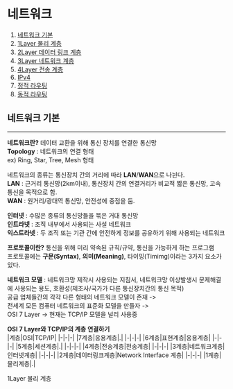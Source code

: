 # 네트워크

1. [네트워크 기본](네트워크-기본)
2. [1Layer 물리 계층](1Layer-물리-계층)
3. [2Layer 데이터 링크 계층](2Layer-데이터-링크-계층)
4. [3Layer 네트워크 계층](3Layer-네트워크-계층)
5. [4Layer 전송 계층](4Layer-전송-계층)
6. [IPv4](IPv4)
7. [정적 라우팅](정적-라우팅)
8. [동적 라우팅](동적-라우팅)



## 네트워크 기본
---
**네트워크란?** 데이터 교환을 위해 통신 장치를 연결한 통신망 <br>
**Topology** : 네트워크의 연결 형태 <br>
ex) Ring, Star, Tree, Mesh 형태 <br>

네트워크의 종류는 통신장치 간의 거리에 따라 **LAN**/**WAN**으로 나뉜다. <br>
**LAN** : 근거리 통신망(2km이내), 통신장치 간의 연결거리가 비교적 짧은 통신망, 고속 통신을 목적으로 함. <br>
**WAN** : 원거리/광대역 통신망, 안전성에 중점을 둠. <br>

**인터넷** : 수많은 종류의 통신망들을 묶은 거대 통신망 <br>
**인트라넷** : 조직 내부에서 사용되는 사설 네트워크 <br>
**익스트라넷** : 두 조직 또는 기관 간에 안전하게 정보를 공유하기 위해 사용되는 네트워크 <br>

**프로토콜이란?** 통신을 위해 미리 약속된 규칙/규약, 통신을 가능하게 하는 프로그램 <br>
프로토콜에는 **구문(Syntax)**, **의미(Meaning)**, 타이밍(Timimg)이라는 3가지 요소가 있다. <br>

**네트워크 모델** : 네트워크망 제작시 사용되는 지침서, 네트워크망 이상발생시 문제해결에 사용되는 용도, 호환성(제조사/국가가 다른 통신장치간의 통신 목적) <br>
공급 업체들간의 각각 다른 형태의 네트워크 모델이 존재 -> <br>
전세계 모든 컴퓨터 네트워크의 표준화 모델을 만들자 -> <br>
OSI 7 Layer -> 현재는 TCP/IP 모델을 널리 사용중 <br>

**OSI 7 Layer와 TCP/IP의 계층 연결하기** <br>
|계층|OSI|TCP/IP|
|-|-|-|
|7계층|응용계층|.|
|-|-|-|
|6계층|표현계층|응용계층|
|-|-|-|
|5계층|세션계층|.|
|-|-|-|
|4계층|전송계층|전송계층|
|-|-|-|
|3계층|네트워크계층|인터넷계층|
|-|-|-|
|2계층|데이터링크계층|Network Interface 계층|
|-|-|-|
|1계층|물리계층|.|


1Layer 물리 계층



